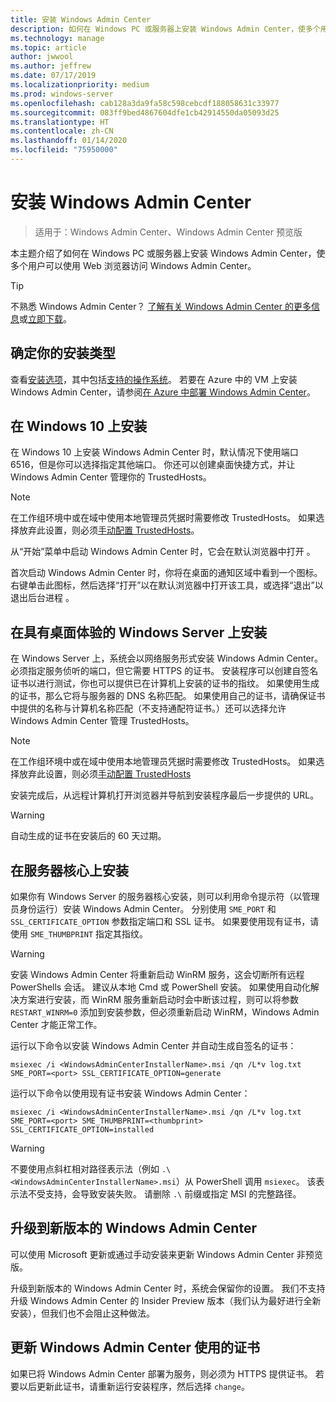 ```yaml
---
title: 安装 Windows Admin Center
description: 如何在 Windows PC 或服务器上安装 Windows Admin Center，使多个用户可以使用 Web 浏览器访问 Windows Admin Center。
ms.technology: manage
ms.topic: article
author: jwwool
ms.author: jeffrew
ms.date: 07/17/2019
ms.localizationpriority: medium
ms.prod: windows-server
ms.openlocfilehash: cab128a3da9fa58c598cebcdf188058631c33977
ms.sourcegitcommit: 083ff9bed4867604dfe1cb42914550da05093d25
ms.translationtype: HT
ms.contentlocale: zh-CN
ms.lasthandoff: 01/14/2020
ms.locfileid: "75950000"
---
```

# <a name="install-windows-admin-center"></a>安装 Windows Admin Center

> 适用于：Windows Admin Center、Windows Admin Center 预览版

本主题介绍了如何在 Windows PC 或服务器上安装 Windows Admin Center，使多个用户可以使用 Web 浏览器访问 Windows Admin Center。

> [!Tip]
> 不熟悉 Windows Admin Center？
> [了解有关 Windows Admin Center 的更多信息](../overview.md)或[立即下载](https://aka.ms/windowsadmincenter)。

## <a name="determine-your-installation-type"></a>确定你的安装类型

查看[安装选项](../plan/installation-options.md)，其中包括[支持的操作系统](https://docs.microsoft.com/windows-server/manage/windows-admin-center/plan/installation-options#installation-supported-operating-systems)。 若要在 Azure 中的 VM 上安装 Windows Admin Center，请参阅[在 Azure 中部署 Windows Admin Center](../azure/deploy-wac-in-azure.md)。

## <a name="install-on-windows-10"></a>在 Windows 10 上安装

在 Windows 10 上安装 Windows Admin Center 时，默认情况下使用端口 6516，但是你可以选择指定其他端口。 你还可以创建桌面快捷方式，并让 Windows Admin Center 管理你的 TrustedHosts。

> [!NOTE]
> 在工作组环境中或在域中使用本地管理员凭据时需要修改 TrustedHosts。 如果选择放弃此设置，则必须[手动配置 TrustedHosts](../support/troubleshooting.md#configure-trustedhosts)。

从“开始”菜单中启动 Windows Admin Center 时，它会在默认浏览器中打开  。

首次启动 Windows Admin Center 时，你将在桌面的通知区域中看到一个图标。 右键单击此图标，然后选择“打开”以在默认浏览器中打开该工具，或选择“退出”以退出后台进程   。

## <a name="install-on-windows-server-with-desktop-experience"></a>在具有桌面体验的 Windows Server 上安装

在 Windows Server 上，系统会以网络服务形式安装 Windows Admin Center。 必须指定服务侦听的端口，但它需要 HTTPS 的证书。 安装程序可以创建自签名证书以进行测试，你也可以提供已在计算机上安装的证书的指纹。 如果使用生成的证书，那么它将与服务器的 DNS 名称匹配。 如果使用自己的证书，请确保证书中提供的名称与计算机名称匹配（不支持通配符证书。）还可以选择允许 Windows Admin Center 管理 TrustedHosts。

> [!NOTE]
> 在工作组环境中或在域中使用本地管理员凭据时需要修改 TrustedHosts。 如果选择放弃此设置，则必须[手动配置 TrustedHosts](../support/troubleshooting.md#configure-trustedhosts)

安装完成后，从远程计算机打开浏览器并导航到安装程序最后一步提供的 URL。

> [!WARNING]
> 自动生成的证书在安装后的 60 天过期。

## <a name="install-on-server-core"></a>在服务器核心上安装

如果你有 Windows Server 的服务器核心安装，则可以利用命令提示符（以管理员身份运行）安装 Windows Admin Center。 分别使用 `SME_PORT` 和 `SSL_CERTIFICATE_OPTION` 参数指定端口和 SSL 证书。 如果要使用现有证书，请使用 `SME_THUMBPRINT` 指定其指纹。

> [!WARNING]
> 安装 Windows Admin Center 将重新启动 WinRM 服务，这会切断所有远程 PowerShells 会话。 建议从本地 Cmd 或 PowerShell 安装。 如果使用自动化解决方案进行安装，而 WinRM 服务重新启动时会中断该过程，则可以将参数 ```RESTART_WINRM=0``` 添加到安装参数，但必须重新启动 WinRM，Windows Admin Center 才能正常工作。

运行以下命令以安装 Windows Admin Center 并自动生成自签名的证书：

```   
msiexec /i <WindowsAdminCenterInstallerName>.msi /qn /L*v log.txt SME_PORT=<port> SSL_CERTIFICATE_OPTION=generate
```

运行以下命令以使用现有证书安装 Windows Admin Center：

```
msiexec /i <WindowsAdminCenterInstallerName>.msi /qn /L*v log.txt SME_PORT=<port> SME_THUMBPRINT=<thumbprint> SSL_CERTIFICATE_OPTION=installed
```

> [!WARNING]
> 不要使用点斜杠相对路径表示法（例如 `.\<WindowsAdminCenterInstallerName>.msi`）从 PowerShell 调用 `msiexec`。 该表示法不受支持，会导致安装失败。 请删除 `.\` 前缀或指定 MSI 的完整路径。

## <a name="upgrading-to-a-new-version-of-windows-admin-center"></a>升级到新版本的 Windows Admin Center

可以使用 Microsoft 更新或通过手动安装来更新 Windows Admin Center 非预览版。

升级到新版本的 Windows Admin Center 时，系统会保留你的设置。 我们不支持升级 Windows Admin Center 的 Insider Preview 版本（我们认为最好进行全新安装），但我们也不会阻止这种做法。

## <a name="updating-the-certificate-used-by-windows-admin-center"></a>更新 Windows Admin Center 使用的证书

如果已将 Windows Admin Center 部署为服务，则必须为 HTTPS 提供证书。 若要以后更新此证书，请重新运行安装程序，然后选择 ```change```。
